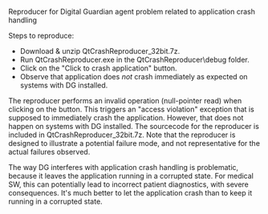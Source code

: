 Reproducer for Digital Guardian agent problem related to application crash handling

Steps to reproduce:
* Download & unzip QtCrashReproducer_32bit.7z.
* Run QtCrashReproducer.exe in the QtCrashReproducer\debug folder.
* Click on the "Click to crash application" button.
* Observe that application does _not_ crash immediately as expected on systems with DG installed.

The reproducer performs an invalid operation (null-pointer read) when clicking on the button. This triggers an "access violation" exception that is supposed to immediately crash the application. However, that does not happen on systems with DG installed. The sourcecode for the reproducer is included in QtCrashReproducer_32bit.7z. Note that the reproducer is designed to illustrate a potential failure mode, and not representative for the actual failures observed.

The way DG interferes with application crash handling is problematic, because it leaves the application running in a corrupted state. For medical SW, this can potentially lead to incorrect patient diagnostics, with severe consequences. It's much better to let the application crash than to keep it running in a corrupted state.

